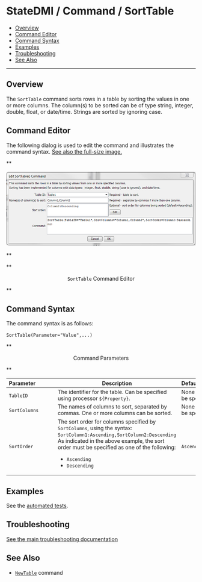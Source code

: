 # StateDMI / Command / SortTable #

* [Overview](#overview)
* [Command Editor](#command-editor)
* [Command Syntax](#command-syntax)
* [Examples](#examples)
* [Troubleshooting](#troubleshooting)
* [See Also](#see-also)

-------------------------

## Overview ##

The `SortTable` command sorts rows in a table by sorting the values in one or more columns.
The column(s) to be sorted can be of type string, integer, double, float, or date/time.
Strings are sorted by ignoring case.

## Command Editor ##

The following dialog is used to edit the command and illustrates the command syntax.
<a href="../SortTable.png">See also the full-size image.</a>

**<p style="text-align: center;">
![SortTable command editor](SortTable.png)
</p>**

**<p style="text-align: center;">
`SortTable` Command Editor
</p>**

## Command Syntax ##

The command syntax is as follows:

```text
SortTable(Parameter="Value",...)
```
**<p style="text-align: center;">
Command Parameters
</p>**

| **Parameter**&nbsp;&nbsp;&nbsp;&nbsp;&nbsp;&nbsp;&nbsp;&nbsp;&nbsp;&nbsp;&nbsp;&nbsp; | **Description** | **Default**&nbsp;&nbsp;&nbsp;&nbsp;&nbsp;&nbsp;&nbsp;&nbsp;&nbsp;&nbsp; |
| --------------|-----------------|----------------- |
|`TableID`|The identifier for the table.  Can be specified using processor `${Property}`.|None – must be specified.|
|`SortColumns`|The names of columns to sort, separated by commas.  One or more columns can be sorted.|None – must be specified.|
|`SortOrder`|The sort order for columns specified by `SortColumns`, using the syntax:<br>`SortColumn1:Ascending,SortColumn2:Descending`<br>As indicated in the above example, the sort order must be specified as one of the following:<ul><li>`Ascending`</li><li>`Descending`</li></ul>|`Ascending`|

## Examples ##

See the [automated tests](https://github.com/OpenCDSS/cdss-app-statedmi-test/tree/master/test/regression/commands/SortTable).

## Troubleshooting ##

[See the main troubleshooting documentation](../../troubleshooting/troubleshooting.md)

## See Also ##

* [`NewTable`](../NewTable/NewTable) command
